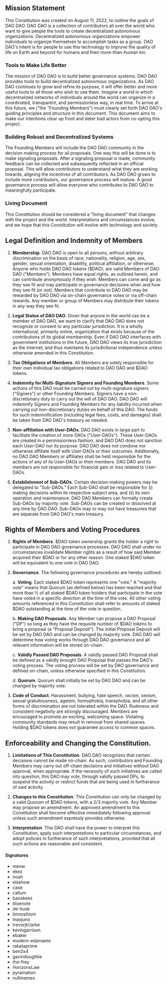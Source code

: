 ## Mission Statement

This Constitution was created on August 11, 2022, to outline the goals
of DAO DAO. DAO DAO is a collection of contributors all over the world
who want to give people the tools to create decentralized autonomous
organizations. Decentralized autonomous organizations empower
individuals to organize themselves to accomplish tasks as a group. DAO
DAO's intent is for people to use this technology to improve the quality
of life on Earth and beyond for humans and their more-than-human kin.

### Tools to Make Life Better

The mission of DAO DAO is to build better governance systems. DAO DAO
provides tools to build decentralized autonomous organizations. As DAO DAO
continues to grow and refine its purpose, it will offer better and more
useful tools to all those who wish to use them. Imagine a world in which
decentralized networks of individuals around the world can organize in a
coordinated, transparent, and permissionless way, in real time. To arrive 
at this future, we ("the "Founding Members") must clearly set forth 
DAO DAO's guiding principles and structure in this document. This document
aims to make our intentions clear up front and deter bad actors from
co-opting this project.

### Building Robust and Decentralized Systems

The Founding Members will include the DAO DAO community in the decision
making process for all proposals. One way this will be done is to make
signaling proposals. After a signaling proposal is made, community feedback
can be collected and subsequently reflected in an official proposal. This
will allow contributors to understand what they are working towards,
aligning the incentives of all contributors. As DAO DAO grows to include
more contributors, our governance process will mature. A good governance
process will allow everyone who contributes to DAO DAO to meaningfully
participate.

### Living Document

This Constitution should be considered a "living document" that changes
with the project and the world. Interpretations and circumstances
evolve, and we hope that this Constitution will evolve with technology
and society.

## Legal Definition and Indemnity of Members

1.  **Membership**. DAO DAO is open to all persons, without arbitrary
     discrimination on the basis of race, nationality, religion, age,
     sex, gender, sexual orientation, disability, political
     affiliation, or otherwise. Anyone who holds DAO DAO tokens
     (\$DAO), are valid Members of DAO DAO ("Members"). Members have
     equal rights, as outlined herein, and can contribute anonymously
     if they wish. Members can come and go as they see fit and may
     participate in governance decisions when and how they see fit (or
     not). Members that contribute to DAO DAO may be rewarded by DAO
     DAO via on-chain governance votes or via off-chain rewards. Any
     member or group of Members may distribute their tokens in any way
     they see fit.

2.  **Legal Status of DAO DAO.** Given that anyone in the world can be a
     member of DAO DAO, we want to clarify that DAO DAO does not
     recognize or consent to any particular jurisdiction. It is a
     wholly international, primarily online, organization that exists
     because of the contributions of its global membership. Even if DAO
     DAO interfaces with government institutions in the future, DAO DAO
     views its true jurisdiction as the Internet, and thus maintains
     its jurisdictional independence unless otherwise amended in this
     Constitution.

3.  **Tax Obligations of Members**. All Members are solely responsible
     for their own individual tax obligations related to DAO DAO and
     \$DAO tokens.

4.  **Indemnity for Multi-Signature Signers and Founding Members**. Some
     actions of this DAO must be carried out by multi-signature signers
     ("Signers") or other Founding Members. Signers have a
     non-discretionary duty to carry out the will of DAO DAO. DAO DAO
     will indemnify Signers and Founding Members for any liability
     incurred when carrying out non-discretionary duties on behalf of
     this DAO. The funds for such indemnification (including legal
     fees, costs, and damages) shall be taken from DAO DAO's treasury
     as needed.

5.  **Non-affiliation with User-DAOs**. DAO DAO exists in large part to
     facilitate the creation of more DAOs ("User-DAOs"). These
     User-DAOs are created in a permissionless fashion, and DAO DAO
     does not sanction each User-DAO nor its purpose. DAO DAO does not
     condone nor otherwise affiliate itself with User-DAOs or their
     outcomes. Additionally, no DAO DAO Members or affiliates shall be
     held responsible for the actions of any of its User-DAOs or their
     members. DAO DAO and its members are not responsible for financial
     gain or loss related to User-DAOs.

6.  **Establishment of Sub-DAOs**. Certain decision-making powers may be
     delegated to "Sub-DAOs." Each Sub-DAO shall be responsible for (i)
     making decisions within its respective subject area, and (ii) its
     own operation and maintenance. DAO DAO Members can formally create
     Sub-DAOs by majority vote. Sub-DAOs can be created or dissolved at
     any time by DAO DAO. Sub-DAOs may or may not have treasuries that
     are separate from DAO DAO's main treasury.

## Rights of Members and Voting Procedures

1.  **Rights of Members**. \$DAO token ownership grants the holder a
     right to participate in DAO DAO governance processes. DAO DAO
     shall under no circumstances invalidate Member rights as a result
     of how said Member acquired their \$DAO or for any other reason.
     One staked \$DAO token will be equivalent to one vote in DAO DAO.

2.  **Governance**. The following governance procedures are hereby
     outlined:

    a.  **Voting**. Each staked \$DAO token represents one "vote." A
         "majority vote" means that Quorum (as defined below) has been
         reached and that more than ½ of all staked \$DAO token holders
         that participate in the vote have voted in a specific
         direction at the time of the vote. All other voting amounts
         referenced in this Constitution shall refer to amounts of
         staked \$DAO outstanding at the time of the vote in question.

    b.  **Making DAO Proposals**. Any Member can propose a DAO Proposal
         ("DP") so long as they have the requisite number of \$DAO tokens
         to bring a proposal (a "Proposal Deposit"). The initial Proposal
         Deposit will be set by DAO DAO and can be changed by majority
         vote. DAO DAO will determine how voting works through DAO DAO
         governance and all relevant information will be stored on-chain.

    c.  **Validly Passed DAO Proposals**. A validly passed DAO Proposal
         shall be defined as a validly brought DAO Proposal that passes
         the DAO's voting process. The voting process will be set by
         DAO governance and defined on-chain, unless otherwise
         specified in this Constitution.

    d.  **Quorum**. Quorum shall initially be set by DAO DAO and can be
         changed by majority vote.

3.  **Code of Conduct**. Harassment, bullying, hate speech, racism,
     sexism, sexual gratuitousness, ageism, homophobia, transphobia,
     and all other forms of discrimination are not tolerated within the
     DAO. Rudeness and consistent negativity are strongly discouraged.
     Members are encouraged to promote an exciting, welcoming space.
     Violating community standards may result in removal from shared
     spaces. Holding \$DAO tokens does not guarantee access to common
     spaces.

## Enforceability and Changing the Constitution.

1.  **Limitations of This Constitution**. DAO DAO recognizes that certain
    decisions cannot be made on-chain. As such, contributors and Founding
    Members may carry out off-chain decisions and initiatives without DAO
    approval, when appropriate. If the necessity of such initiatives are
    called into question, this DAO may vote, through validly passed DPs, to
    suspend the activity or restrict funds that are being used in
    furtherance of said activity.

2.  **Changes to this Constitution**. This Constitution can only be changed
    by a valid Quorum of \$DAO tokens, with a 2/3 majority vote. Any Member
    may propose an amendment. An approved amendment to this Constitution
    shall become effective immediately following approval unless such
    amendment expressly provides otherwise.

3.  **Interpretation**. This DAO shall have the power to interpret this
    Constitution, apply such interpretations to particular circumstances,
    and adopt policies in furtherance of such interpretations, provided
    that all such actions are reasonable and consistent.

#### Signatures
- meow
- ekez
- noah
- elsehow
- case
- callum
- baoskees
- bluenote
- de-husk
- bmorphism
- maxjuno
- trevorjtclarke
- kevingarrison
- ebaker
- modern-edamame
- rakataprime
- ben2x4
- gavindoughtie
- the-frey
- HorizonsLaw
- pyramation
- nullmames
